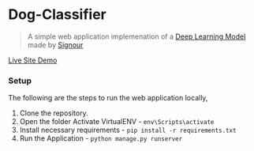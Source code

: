 # Dog-Classifier

> A simple web application implemenation of a [Deep Learning Model](https://www.kaggle.com/sinoro12/dog-classifier-fastai/notebook) made by [Signour](https://www.linkedin.com/in/signour-sigmeund-melo-63aa791aa/)

[Live Site Demo](https://dog-classifier-fastai.herokuapp.com/)

### Setup

The following are the steps to run the web application locally,

1. Clone the repository.
2. Open the folder Activate VirtualENV - `env\Scripts\activate`
3. Install necessary requirements - `pip install -r requirements.txt`
4. Run the Application - `python manage.py runserver`
